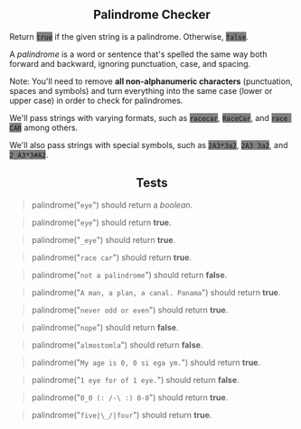<div align="center">
  <h2>Palindrome Checker</h2>
</div>

Return <span style="background-color:grey">`true`</span> if the given string is a palindrome. Otherwise, <span style="background-color:grey">`false`</span>.

A *palindrome* is a word or sentence that's spelled the same way both forward and backward, ignoring punctuation, case, and spacing.

Note: You'll need to remove **all non-alphanumeric characters** (punctuation, spaces and symbols) and turn everything into the same case (lower or upper case) in order to check for palindromes.

We'll pass strings with varying formats, such as <span style="background-color:grey">`racecar`</span>, <span style="background-color:grey">`RaceCar`</span>, and <span style="background-color:grey">`race CAR`</span> among others.

We'll also pass strings with special symbols, such as <span style="background-color:grey">`2A3*3a2`</span>, <span style="background-color:grey">`2A3 3a2`</span>, and <span style="background-color:grey">`2_A3*3#A2`</span>.

<div align="center">
  <h2>Tests</h2>
</div>

> palindrome("`eye`") should return a *boolean*.

> palindrome("`eye`") should return **true**.

> palindrome("`_eye`") should return **true**.

> palindrome("`race car`") should return **true**.

> palindrome("`not a palindrome`") should return **false**.

> palindrome("`A man, a plan, a canal. Panama`") should return **true**.

> palindrome("`never odd or even`") should return **true**.

> palindrome("`nope`") should return **false**.

> palindrome("`almostomla`") should return **false**.

> palindrome("`My age is 0, 0 si ega ym.`") should return **true**.

> palindrome("`1 eye for of 1 eye.`") should return **false**.

> palindrome("`0_0 (: /-\ :) 0-0`") should return **true**.

>palindrome("`five|\_/|four`") should return **true**.